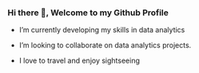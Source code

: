 ### Hi there 👋, Welcome to my Github Profile

- I’m currently developing my skills in data analytics
- I’m looking to collaborate on data analytics projects.

- I love to travel and enjoy sightseeing
